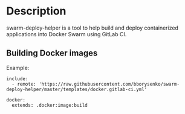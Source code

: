 # Description

swarm-deploy-helper is a tool to help build and deploy containerized applications into Docker Swarm using GitLab CI.

## Building Docker images

Example:

```
include:
  - remote: 'https://raw.githubusercontent.com/bborysenko/swarm-deploy-helper/master/templates/docker.gitlab-ci.yml'

docker:
  extends: .docker:image:build
```
